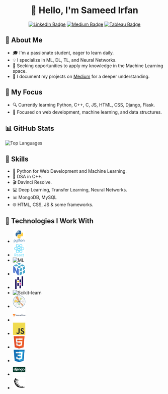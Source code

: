 <div align="center">

# 👋 Hello, I'm Sameed Irfan

[![LinkedIn Badge](https://img.shields.io/badge/LinkedIn-blue?style=for-the-badge&logo=linkedin&logoColor=white)](https://www.linkedin.com/in/sameed-irfan-7b767622b/)
[![Medium Badge](https://img.shields.io/badge/Medium-white?style=for-the-badge&logo=medium&logoColor=black)](https://medium.com/@sameedirfan7)
[![Tableau Badge](https://img.shields.io/badge/tableau-navy?style=for-the-badge&logo=tableau&logoColor=white)](https://tableau.com/)

</div>

## 📝 About Me

- 🎓 I'm a passionate student, eager to learn daily.
- 💡 I specialize in ML, DL, TL, and Neural Networks.
- 🚀 Seeking opportunities to apply my knowledge in the Machine Learning space.
- 📝 I document my projects on [Medium](https://medium.com/@sameedirfan7) for a deeper understanding.

## 🚀 My Focus

- 🔍 Currently learning Python, C++, C, JS, HTML, CSS, Django, Flask.
- 🌱 Focused on web development, machine learning, and data structures.

## 📊 GitHub Stats

![Top Languages](https://github-readme-stats.vercel.app/api/top-langs/?username=SameedIrfan7&layout=compact&theme=vision-friendly-dark)

## 🚀 Skills

- 🐍 Python for Web Development and Machine Learning. 
- 🧠 DSA in C++.
- 🎬 Davinci Resolve.
- 💻 Deep Learning, Transfer Learning, Neural Networks. 
- 📊 MongoDB, MySQL
- 🌐 HTML, CSS, JS & some frameworks.
  
## 🔧 Technologies I Work With

-  <img src="https://github.com/devicons/devicon/blob/master/icons/python/python-original-wordmark.svg" title="Python" alt="Py" width="40" height="40"/>
-  <img src="https://github.com/devicons/devicon/blob/master/icons/react/react-original-wordmark.svg" title="React" alt="React" width="40" height="40"/>
-  <img src="https://raw.githubusercontent.com/devicons/devicon/master/icons/machine-learning/machine-learning-original.svg" title="Machine Learning" alt="ML" width="40" height="40"/>
-  <img src="https://raw.githubusercontent.com/devicons/devicon/master/icons/numpy/numpy-original.svg" title="NumPy" alt="NumPy" width="40" height="40"/>
-  <img src="https://raw.githubusercontent.com/devicons/devicon/master/icons/pandas/pandas-original.svg" title="Pandas" alt="Pandas" width="40" height="40"/>
-  <img src="https://raw.githubusercontent.com/devicons/devicon/master/icons/scikit-learn/scikit-learn-original.svg" title="Scikit-learn" alt="Scikit-learn" width="40" height="40"/>
-  <img src="https://raw.githubusercontent.com/devicons/devicon/master/icons/matplotlib/matplotlib-original.svg" title="Matplotlib" alt="Matplotlib" width="40" height="40"/>
-  <img src="https://github.com/devicons/devicon/blob/master/icons/tensorflow/tensorflow-original-wordmark.svg" title="TensorFlow" alt="TensorFlow" width="40" height="40"/>
-  <img src="https://raw.githubusercontent.com/devicons/devicon/master/icons/javascript/javascript-original.svg" title="JavaScript" alt="JS" width="40" height="40"/>
-  <img src="https://raw.githubusercontent.com/devicons/devicon/master/icons/html5/html5-original.svg" title="HTML" alt="HTML" width="40" height="40"/>
-  <img src="https://raw.githubusercontent.com/devicons/devicon/master/icons/css3/css3-original.svg" title="CSS" alt="CSS" width="40" height="40"/>
-  <img src="https://raw.githubusercontent.com/devicons/devicon/master/icons/django/django-original.svg" title="Django" alt="Django" width="40" height="40"/>
-  <img src="https://raw.githubusercontent.com/devicons/devicon/master/icons/flask/flask-original.svg" title="Flask" alt="Flask" width="40" height="40"/>


</div>
